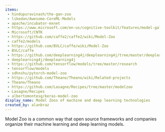 ```yaml
---
items:
 - hindupuravinash/the-gan-zoo
 - likedan/Awesome-CoreML-Models
 - apache/incubator-mxnet
 - https://www.microsoft.com/en-us/cognitive-toolkit/features/model-gallery/
 - Microsoft/CNTK
 - https://github.com/caffe2/caffe2/wiki/Model-Zoo
 - caffe2/models
 - https://github.com/BVLC/caffe/wiki/Model-Zoo
 - BVLC/caffe
 - https://github.com/deeplearning4j/deeplearning4j/tree/master/deeplearning4j-zoo/src/main/java/org/deeplearning4j/zoo/model
 - deeplearning4j/deeplearning4j
 - https://github.com/tensorflow/models/tree/master/research
 - tensorflow/models
 - sdhnshu/pytorch-model-zoo
 - https://github.com/Theano/Theano/wiki/Related-projects
 - Theano/Theano
 - https://github.com/Lasagne/Recipes/tree/master/modelzoo
 - Lasagne/Recipes
 - albertomontesg/keras-model-zoo
display_name: Model Zoos of machine and deep learning technologies
created_by: alanbraz
---
```

Model Zoo is a common way that open source frameworks and companies organize their machine learning and deep learning models.
